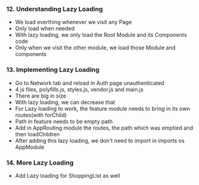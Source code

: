 ### 12. Understanding Lazy Loading

* We load everthing whenever we visit any Page
* Only load when needed
* With lazy loading, we only load the Root Module and its Components code
* Only when we visit the other module, we load those Module and components

### 13. Implementing Lazy Loading

* Go to Network tab and reload in Auth page unauthenticated
* 4 js files, polyfills.js, styles.js, vendor.js and main.js
* There are big in size
* With lazy loading, we can decrease that
* For Lazy loading to work, the feature module needs to bring in its own routes(with forChild)
* Path in feature needs to be empty path
* Add in AppRouting module the routes, the path which was emptied and then loadChildren
* After adding this lazy loading, we don't need to import in imports os AppModule

### 14. More Lazy Loading

* Add Lazy loading for ShoppingList as well